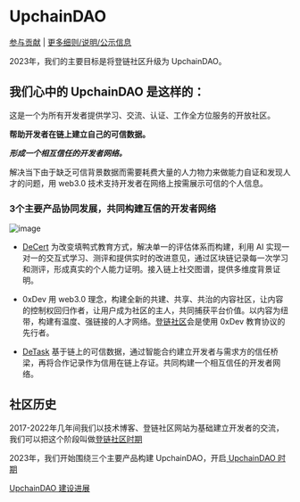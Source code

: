 # UpchainDAO

[参与贡献](https://github.com/orgs/lbc-team/discussions/3)  |  [更多细则/说明/公示信息](https://github.com/lbc-team/UpchainDAO/discussions)

2023年，我们的主要目标是将登链社区升级为 UpchainDAO。

## 我们心中的 UpchainDAO 是这样的：

这是一个为所有开发者提供学习、交流、认证、工作全方位服务的开放社区。

**帮助开发者在链上建立自己的可信数据。**

***形成一个相互信任的开发者网络。***

解决当下由于缺乏可信背景数据而需要耗费大量的人力物力来做能力自证和发现人才的问题，用 web3.0 技术支持开发者在网络上按需展示可信的个人信息。


### 3个主要产品协同发展，共同构建互信的开发者网络

![image](https://github.com/lbc-team/UpchainDAO/assets/68583807/ac31be81-370c-4ebb-91f1-73f7bd8a2e84)

* [DeCert](https://decert.me/) 为改变填鸭式教育方式，解决单一的评估体系而构建，利用 AI 实现一对一的交互式学习、测评和提供实时的改进意见，通过区块链记录每一次学习和测评，形成真实的个人能力证明。接入链上社交图谱，提供多维度背景证明。

* 0xDev 用 web3.0 理念，构建全新的共建、共享、共治的内容社区，让内容的控制权回归作者，让用户成为社区的主人，共同捕获平台价值。以内容为纽带，构建有温度、强链接的人才网络。[登链社区](https://learnblockchain.cn/)会是使用 0xDev 教育协议的先行者。

* [DeTask](https://detask.xyz) 基于链上的可信数据，通过智能合约建立开发者与需求方的信任桥梁，再将合作记录作为信用在链上存证。共同构建一个相互信任的开发者网络。

## 社区历史

2017-2022年几年间我们以技术博客、登链社区网站为基础建立开发者的交流，我们可以把这个阶段叫做[登链社区时期](https://github.com/orgs/lbc-team/discussions/1)

2023年，我们开始围绕三个主要产品构建 UpchainDAO，开启[ UpchainDAO 时期](https://github.com/orgs/lbc-team/discussions/2)

[UpchainDAO 建设进展](https://github.com/orgs/lbc-team/discussions/2)


